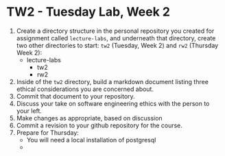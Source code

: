 # TW2 - Tuesday Lab, Week 2

1. Create a directory structure in the personal repository you created for assignment called `lecture-labs`, and underneath that directory, create two other directories to start: `tw2` (Tuesday, Week 2) and `rw2` (Thursday Week 2): 
	- lecture-labs
		- tw2
		- rw2
2. Inside of the `tw2` directory, build a markdown document listing three ethical considerations you are concerned about. 
3. Commit that document to your repository. 
4. Discuss your take on software engineering ethics with the person to your left. 
5. Make changes as appropriate, based on discussion
6. Commit a revision to your github repository for the course. 
7. Prepare for Thursday: 
    - You will need a local installation of postgresql 
    - 